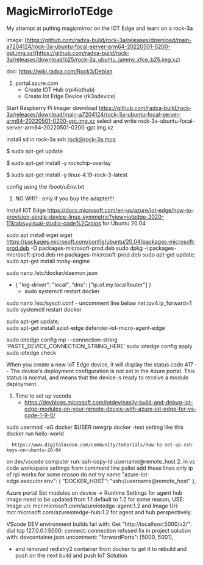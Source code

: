# MagicMirrorIoTEdge

My attempt at putting magicmirror on the IOT Edge and learn on a rock-3a

image: [https://github.com/radxa-build/rock-3a/releases/download/main-a7204124/rock-3a-ubuntu-focal-server-arm64-20220501-0200-gpt.img.xz](https://github.com/radxa-build/rock-3a/releases/download/b25/rock-3a_ubuntu_jammy_xfce_b25.img.xz)

doc: https://wiki.radxa.com/Rock3/Debian

1. portal.azure.com
    - Create IOT Hub (rpi4iothub)
    - Create Iot Edge Device (rk3adevice)


Start Raspberry Pi Imager
download https://github.com/radxa-build/rock-3a/releases/download/main-a7204124/rock-3a-ubuntu-focal-server-arm64-20220501-0200-gpt.img.xz
select and write rock-3a-ubuntu-focal-server-arm64-20220501-0200-gpt.img.xz

install sd in rock-3a
ssh rock@rock-3a.mcp 


$ sudo apt-get update

$ sudo apt-get install -y rockchip-overlay

$ sudo apt-get install -y linux-4.19-rock-3-latest

config using the /boot/uEnv.txt

1. NO Wifi? : only if you buy the adapter!!!

Install IOT Edge https://docs.microsoft.com/en-us/azure/iot-edge/how-to-provision-single-device-linux-symmetric?view=iotedge-2020-11&tabs=visual-studio-code%2Crpios for Ubuntu 20.04

sudo apt install wget
wget https://packages.microsoft.com/config/ubuntu/20.04/packages-microsoft-prod.deb -O packages-microsoft-prod.deb
sudo dpkg -i packages-microsoft-prod.deb
rm packages-microsoft-prod.deb
sudo apt-get update; \
  sudo apt-get install moby-engine
  
sudo nano /etc/docker/daemon.json
 - {
      "log-driver": "local",
      "dns": ["ip.of.my.localRouter"]
   }
   - sudo systemctl restart docker

sudo nano /etc/sysctl.conf
    - uncomment line below
net.ipv4.ip_forward=1
sudo systemctl restart docker
   
 sudo apt-get update; \
  sudo apt-get install aziot-edge defender-iot-micro-agent-edge
  
sudo iotedge config mp --connection-string 'PASTE_DEVICE_CONNECTION_STRING_HERE'
sudo iotedge config apply
sudo iotedge check


When you create a new IoT Edge device, it will display the status code 417 -- The device's deployment configuration is not set in the Azure portal. This status is normal, and means that the device is ready to receive a module deployment.


1. Time to set up vscode
    - https://devblogs.microsoft.com/iotdev/easily-build-and-debug-iot-edge-modules-on-your-remote-device-with-azure-iot-edge-for-vs-code-1-9-0/

sudo usermod -aG docker $USER
newgrp docker 
 -test setting like this
docker run hello-world 

    - https://www.digitalocean.com/community/tutorials/how-to-set-up-ssh-keys-on-ubuntu-20-04
on dev/vscode computer run:
ssh-copy-id username@remote_host
2. in vs code workspace settings from command line pallet add these lines only ip of rpi works for some reason do not try name
    "azure-iot-edge.executor.env": {
        "DOCKER_HOST": "ssh://username@remote_host"
    },


Azure portal Set modules on device -> Runtime Settings for agent hub image need to be updated from 1.1 default to 1.2 for some reason, USE:
Image uri: mcr.microsoft.com/azureiotedge-agent:1.2
and
Image Uri: mcr.microsoft.com/azureiotedge-hub:1.2
for agent and hub perspectively. 

VScode DEV environment builds fail with:  Get "http://localhost:5000/v2/": dial tcp 127.0.0.1:5000: connect: connection refused
fix in project solution with:
devcontainer.json uncomment:
 "forwardPorts": [5000, 5001],
 - and removed redistry2 container from docker to get it to rebuild and push on the next build and push IoT Solution  
